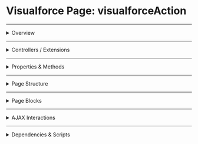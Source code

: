 # Visualforce Page: visualforceAction

---

<details>
<summary>Overview</summary>

## Visualforce Page Overview: visualforceAction

The visualforceAction page is a Visualforce page that utilizes the standard controller for the Contact object, incorporating Salesforce Lightning Design System (SLDS) for styling.

### Purpose of the Page
The purpose of this page is to display a simple message ('This is a Visualforce Page!') centered on the screen, demonstrating the integration of Visualforce with SLDS.



### Metadata
- **API Version**: 54
- **Label**: Visualforce Action

</details>

---

<details>
<summary>Controllers / Extensions</summary>

## Key Controllers / Extensions Used
- **Standard Controller**: Contact
- **Custom Controller**: None
- **Extensions**: 
  None

</details>

---

<details>
<summary>Properties & Methods</summary>

## Properties
_No public properties found in associated Apex controllers/extensions._

---

## Methods
_No public methods found in associated Apex controllers/extensions._

</details>

---

<details>
<summary>Page Structure</summary>

### Forms
- No `apex:form` detected

### Inputs
- No input bindings detected

### Buttons
- No actionable buttons or links detected

</details>

---

<details>
<summary>Page Blocks</summary>

## Page Blocks on the Page
_No `apex:pageBlock` components detected._

</details>

---

<details>
<summary>AJAX Interactions</summary>

- No `apex:actionSupport` components detected.

- No `apex:outputPanel` components detected.

</details>

---

<details>
<summary>Dependencies & Scripts</summary>

### Objects
- `Contact`

### Fields
- No field dependencies detected.

### Custom Components
- No custom components detected.

### Scripts
- No script tags detected.

</details>